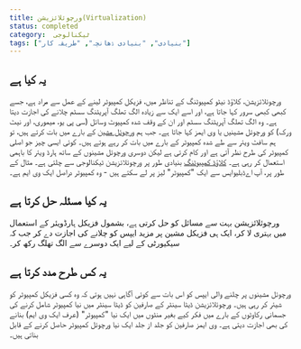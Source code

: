 ```yaml
---
title: ورچوئلائزیشن(Virtualization)
status: completed
category:  ٹیکنالوجی
tags: ["بنیادی", "بنیادی ڈھانچہ", "طریقہ کار"]
---
```


## یہ کیا ہے

ورچوئلائزیشن، کلاؤڈ نیٹو کمپیوٹنگ کے تناظر میں، فزیکل کمپیوٹر لینے کے عمل سے مراد ہے، جسے کبھی کبھی سرور کہا جاتا ہے، اور اسے ایک سے زیادہ الگ تھلگ آپریٹنگ سسٹم چلانے کی اجازت دیتا ہے۔ وہ الگ تھلگ آپریٹنگ سسٹم اور ان کے وقف شدہ کمپیوٹ وسائل (سی پی یو، میموری، اور نیٹ ورک) کو ورچوئل مشینیں یا وی ایمز کہا جاتا ہے۔ جب ہم [ورچوئل مشین](/virtual-machine/) کے بارے میں بات کرتے ہیں، تو ہم سافٹ ویئر سے طے شدہ کمپیوٹر کے بارے میں بات کر رہے ہوتے ہیں۔ کوئی ایسی چیز جو اصلی کمپیوٹر کی طرح نظر آتی ہے اور کام کرتی ہے لیکن دوسری ورچوئل مشینوں کے ساتھ ہارڈ ویئر کا باہمی استعمال کر رہی ہے۔ 
[کلاؤڈ کمپیوٹنگ](/cloud-computing/) بنیادی طور پر ورچوئلائزیشن ٹیکنالوجی سے چلتی ہے۔ مثال کے طور پر، آپ اےڈبلیوایس سے ایک "کمپیوٹر" لیز پر لے سکتے ہیں - وہ کمپیوٹر دراصل ایک وی ایم ہے۔


## یہ کيا مسئلہ حل کرتا ہے

ورچوئلائزیشن بہت سے مسائل کو حل کرتی ہے، بشمول فزیکل ہارڈویئر کے استعمال میں بہتری لا کر، ایک ہی فزیکل مشین پر مزید ایپس کو چلانے کی اجازت دے کر جب کہ سیکیورٹی کے لیے ایک دوسرے سے الگ تھلگ رکھ کر۔

## یہ کس طرح مدد کرتا ہے

ورچوئل مشینوں پر چلنے والی ایپس کو اس بات سے کوئی آگاہی نہیں ہوتی کہ وہ کسی فزیکل کمپیوٹر کو شیئر کر رہی ہیں۔ ورچوئلائزیشن ڈیٹا سینٹر کے صارفین کو ڈیٹا سینٹر میں نیا کمپیوٹر شامل کرنے کی جسمانی رکاوٹوں کے بارے میں فکر کیے بغیر منٹوں میں ایک نیا "کمپیوٹر" (عرف ایک وی ایم) بنانے کی بھی اجازت دیتی ہے۔ وی ایمز صارفین کو جلد از جلد ایک نیا ورچوئل کمپیوٹر حاصل کرنے کے قابل بناتی ہیں۔
